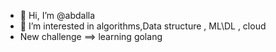 - 👋 Hi, I’m @abdalla
- 👀 I’m interested in algorithms,Data structure , ML\DL , cloud 
- New challenge ==> learning golang

<!---
abdalla1611/abdalla1611 is a ✨ special ✨ repository because its `README.md` (this file) appears on your GitHub profile.
You can click the Preview link to take a look at your changes.
--->
